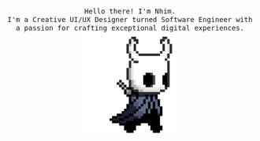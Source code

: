   <p align="center">
  <br>
  <samp>
    Hello there! I'm Nhim</b>.
    <br>I'm a Creative UI/UX Designer turned Software Engineer with a passion for crafting exceptional digital experiences.<br>
</samp>
  <img src="https://raw.githubusercontent.com/TanZng/TanZng/master/assets/hollor_knight3.gif" width="200">
</p> 
